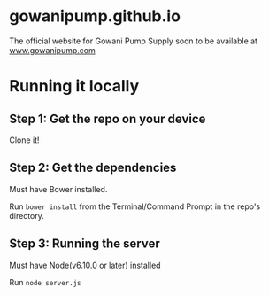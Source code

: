 # gowanipump.github.io
The official website for Gowani Pump Supply soon to be available at www.gowanipump.com

# Running it locally

## Step 1: Get the repo on your device

Clone it!

## Step 2: Get the dependencies

Must have Bower installed.

Run `bower install` from the Terminal/Command Prompt in the repo's directory.

## Step 3: Running the server

Must have Node(v6.10.0 or later) installed

Run `node server.js`
